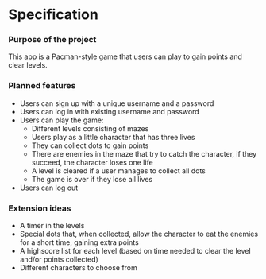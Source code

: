 # Specification

### Purpose of the project
This app is a Pacman-style game that users can play to gain points and clear levels.  
   
### Planned features
- Users can sign up with a unique username and a password
- Users can log in with existing username and password
- Users can play the game:
  - Different levels consisting of mazes
  - Users play as a little character that has three lives
  - They can collect dots to gain points
  - There are enemies in the maze that try to catch the character, if they succeed, the character loses one life
  - A level is cleared if a user manages to collect all dots
  - The game is over if they lose all lives
 - Users can log out

### Extension ideas
- A timer in the levels
- Special dots that, when collected, allow the character to eat the enemies for a short time, gaining extra points
- A highscore list for each level (based on time needed to clear the level and/or points collected)
- Different characters to choose from

